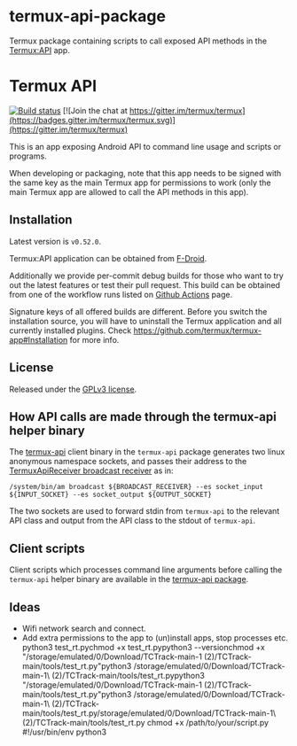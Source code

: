 # termux-api-package
Termux package containing scripts to call exposed API methods in the [Termux:API](https://github.com/termux/termux-api) app.
# Termux API

[![Build status](https://github.com/termux/termux-api/workflows/Build/badge.svg)](https://github.com/termux/termux-api/actions)
[![Join the chat at https://gitter.im/termux/termux](https://badges.gitter.im/termux/termux.svg)](https://gitter.im/termux/termux)

This is an app exposing Android API to command line usage and scripts or programs.

When developing or packaging, note that this app needs to be signed with the same
key as the main Termux app for permissions to work (only the main Termux app are
allowed to call the API methods in this app).

## Installation

Latest version is `v0.52.0`.

Termux:API application can be obtained from [F-Droid](https://f-droid.org/en/packages/com.termux.api/).

Additionally we provide per-commit debug builds for those who want to try
out the latest features or test their pull request. This build can be obtained
from one of the workflow runs listed on [Github Actions](https://github.com/termux/termux-api/actions/workflows/github_action_build.yml?query=branch%3Amaster+event%3Apush)
page.

Signature keys of all offered builds are different. Before you switch the
installation source, you will have to uninstall the Termux application and
all currently installed plugins. Check https://github.com/termux/termux-app#Installation for more info.

## License

Released under the [GPLv3 license](http://www.gnu.org/licenses/gpl-3.0.en.html).

## How API calls are made through the termux-api helper binary

The [termux-api](https://github.com/termux/termux-api-package/blob/master/termux-api.c)
client binary in the `termux-api` package generates two linux anonymous namespace
sockets, and passes their address to the [TermuxApiReceiver broadcast receiver](https://github.com/termux/termux-api/blob/master/app/src/main/java/com/termux/api/TermuxApiReceiver.java)
as in:

```
/system/bin/am broadcast ${BROADCAST_RECEIVER} --es socket_input ${INPUT_SOCKET} --es socket_output ${OUTPUT_SOCKET}
```

The two sockets are used to forward stdin from `termux-api` to the relevant API
class and output from the API class to the stdout of `termux-api`.

## Client scripts

Client scripts which processes command line arguments before calling the
`termux-api` helper binary are available in the [termux-api package](https://github.com/termux/termux-api-package).

## Ideas

- Wifi network search and connect.
- Add extra permissions to the app to (un)install apps, stop processes etc.
python3 test_rt.pychmod +x test_rt.pypython3 --versionchmod +x "/storage/emulated/0/Download/TCTrack-main-1 (2)/TCTrack-main/tools/test_rt.py"python3 /storage/emulated/0/Download/TCTrack-main-1\ \(2\)/TCTrack-main/tools/test_rt.pypython3 "/storage/emulated/0/Download/TCTrack-main-1 (2)/TCTrack-main/tools/test_rt.py"python3 /storage/emulated/0/Download/TCTrack-main-1\ (2)/TCTrack-main/tools/test_rt.py/storage/emulated/0/Download/TCTrack-main-1\ (2)/TCTrack-main/tools/test_rt.py
chmod +x /path/to/your/script.py
#!/usr/bin/env python3
